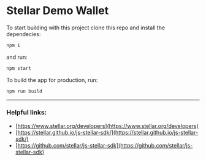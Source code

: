 # Stellar Demo Wallet

To start building with this project clone this repo and install the dependecies:

```bash
npm i
```

and run:

```bash
npm start
```

To build the app for production, run:

```bash
npm run build
```

---

### Helpful links:
- [https://www.stellar.org/developers](https://www.stellar.org/developers)
- [https://stellar.github.io/js-stellar-sdk/](https://stellar.github.io/js-stellar-sdk/)
- [https://github.com/stellar/js-stellar-sdk](https://github.com/stellar/js-stellar-sdk)
